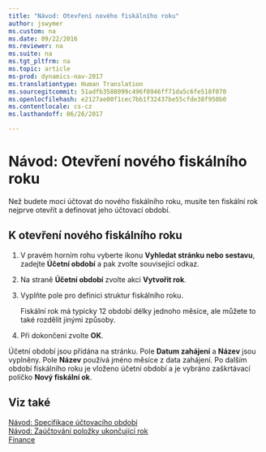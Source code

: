```yaml
---
title: "Návod: Otevření nového fiskálního roku"
author: jswymer
ms.custom: na
ms.date: 09/22/2016
ms.reviewer: na
ms.suite: na
ms.tgt_pltfrm: na
ms.topic: article
ms-prod: dynamics-nav-2017
ms.translationtype: Human Translation
ms.sourcegitcommit: 51adfb3588099c496f0946ff71da5c6fe518f070
ms.openlocfilehash: e2127ae00f1cec7bb1f32437be55cfde38f950b0
ms.contentlocale: cs-cz
ms.lasthandoff: 06/26/2017

---
```


# <a name="how-to-open-a-new-fiscal-year"></a>Návod: Otevření nového fiskálního roku
Než budete moci účtovat do nového fiskálního roku, musíte ten fiskální rok nejprve otevřít a definovat jeho účtovací období.

## <a name="to-open-a-new-fiscal-year"></a>K otevření nového fiskálního roku
1. V pravém horním rohu vyberte ikonu **Vyhledat stránku nebo sestavu**, zadejte **Účetní období** a pak zvolte související odkaz.
2. Na straně **Účetní období** zvolte akci **Vytvořit rok**.
3. Vyplňte pole pro definici struktur fiskálního roku.

    Fiskální rok má typicky 12 období délky jednoho měsíce, ale můžete to také rozdělit jinými způsoby.
4. Při dokončení zvolte **OK**.

Účetní období jsou přidána na stránku. Pole **Datum zahájení** a **Název** jsou vyplněny. Pole **Název** používá jméno měsíce z data zahájení. Po dalším období fiskálního roku je vloženo účetní období a je vybráno zaškrtávací políčko **Nový fiskální ok**.


## <a name="see-also"></a>Viz také
[Návod: Specifikace účtovacího období](finance-setup-how-specify-posting-periods.md)  
[Návod: Zaúčtování položky ukončující rok](year-how-post-year-end-close-entry.md)  
[Finance](finance-setup.md)  

